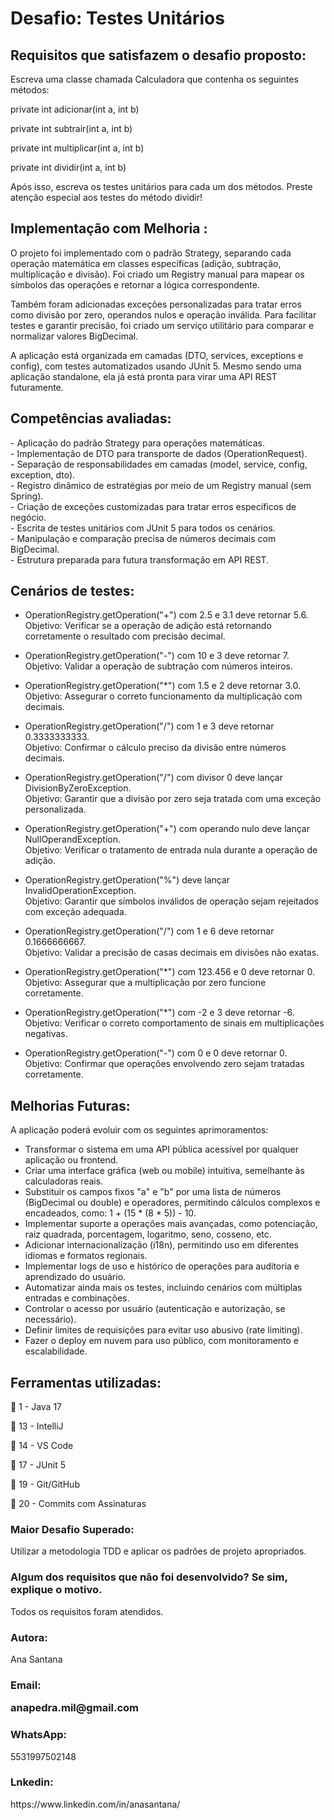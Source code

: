 
# Desafio: Testes Unitários





<h2>Requisitos que satisfazem o desafio proposto:</h2>

<p>
Escreva uma classe chamada Calculadora que contenha os seguintes métodos:

private int adicionar(int a, int b)

private int subtrair(int a, int b)

private int multiplicar(int a, int b)

private int dividir(int a, int b)

Após isso, escreva os testes unitários para cada um dos métodos.
Preste atenção especial aos testes do método dividir!
 </p>

 <h2>Implementação com Melhoria :</h2>
<p>
O projeto foi implementado com o padrão Strategy, separando cada operação matemática em classes específicas (adição, subtração, multiplicação e divisão). Foi criado um Registry manual para mapear os símbolos das operações e retornar a lógica correspondente. 

Também foram adicionadas exceções personalizadas para tratar erros como divisão por zero, operandos nulos e operação inválida. Para facilitar testes e garantir precisão, foi criado um serviço utilitário para comparar e normalizar valores BigDecimal. 

A aplicação está organizada em camadas (DTO, services, exceptions e config), com testes automatizados usando JUnit 5. Mesmo sendo uma aplicação standalone, ela já está pronta para virar uma API REST futuramente.
</p>

<h2>Competências avaliadas:</h2>

<p>
  - Aplicação do padrão Strategy para operações matemáticas.<br>
  - Implementação de DTO para transporte de dados (OperationRequest).<br>
  - Separação de responsabilidades em camadas (model, service, config, exception, dto).<br>
  - Registro dinâmico de estratégias por meio de um Registry manual (sem Spring).<br>
  - Criação de exceções customizadas para tratar erros específicos de negócio.<br>
  - Escrita de testes unitários com JUnit 5 para todos os cenários.<br>
  - Manipulação e comparação precisa de números decimais com BigDecimal.<br>
  - Estrutura preparada para futura transformação em API REST.<br>
</p>


  </p>

  <h2>Cenários de testes:</h2>
<p>

- OperationRegistry.getOperation("+") com 2.5 e 3.1 deve retornar 5.6.  
Objetivo: Verificar se a operação de adição está retornando corretamente o resultado com precisão decimal.

- OperationRegistry.getOperation("-") com 10 e 3 deve retornar 7.  
Objetivo: Validar a operação de subtração com números inteiros.

- OperationRegistry.getOperation("*") com 1.5 e 2 deve retornar 3.0.  
Objetivo: Assegurar o correto funcionamento da multiplicação com decimais.

- OperationRegistry.getOperation("/") com 1 e 3 deve retornar 0.3333333333.  
Objetivo: Confirmar o cálculo preciso da divisão entre números decimais.

- OperationRegistry.getOperation("/") com divisor 0 deve lançar DivisionByZeroException.  
Objetivo: Garantir que a divisão por zero seja tratada com uma exceção personalizada.

- OperationRegistry.getOperation("+") com operando nulo deve lançar NullOperandException.  
Objetivo: Verificar o tratamento de entrada nula durante a operação de adição.

- OperationRegistry.getOperation("%") deve lançar InvalidOperationException.  
Objetivo: Garantir que símbolos inválidos de operação sejam rejeitados com exceção adequada.

- OperationRegistry.getOperation("/") com 1 e 6 deve retornar 0.1666666667.  
Objetivo: Validar a precisão de casas decimais em divisões não exatas.

- OperationRegistry.getOperation("*") com 123.456 e 0 deve retornar 0.  
Objetivo: Assegurar que a multiplicação por zero funcione corretamente.

- OperationRegistry.getOperation("*") com -2 e 3 deve retornar -6.  
Objetivo: Verificar o correto comportamento de sinais em multiplicações negativas.

- OperationRegistry.getOperation("-") com 0 e 0 deve retornar 0.  
Objetivo: Confirmar que operações envolvendo zero sejam tratadas corretamente.

</p>


<h2>Melhorias Futuras:</h2>
<p>
A aplicação poderá evoluir com os seguintes aprimoramentos:

- Transformar o sistema em uma API pública acessível por qualquer aplicação ou frontend.
- Criar uma interface gráfica (web ou mobile) intuitiva, semelhante às calculadoras reais.
- Substituir os campos fixos "a" e "b" por uma lista de números (BigDecimal ou double) e operadores, permitindo cálculos complexos e encadeados, como: 1 + (15 * (8 * 5)) - 10.
- Implementar suporte a operações mais avançadas, como potenciação, raiz quadrada, porcentagem, logaritmo, seno, cosseno, etc.
- Adicionar internacionalização (i18n), permitindo uso em diferentes idiomas e formatos regionais.
- Implementar logs de uso e histórico de operações para auditoria e aprendizado do usuário.
- Automatizar ainda mais os testes, incluindo cenários com múltiplas entradas e combinações.
- Controlar o acesso por usuário (autenticação e autorização, se necessário).
- Definir limites de requisições para evitar uso abusivo (rate limiting).
- Fazer o deploy em nuvem para uso público, com monitoramento e escalabilidade.
</p>



 </p>
 <h2>Ferramentas utilizadas: </h2>
  <p>

<p>🚀 1 - Java 17</p>

<p>🚀 13 - IntelliJ</p>

<p>🚀 14 - VS Code</p>

<p>🚀 17 - JUnit 5</p>

<p>🚀 19 - Git/GitHub</p>

<p>🚀 20 - Commits com Assinaturas</p>

  <p ></p>

<h3>Maior Desafio Superado: </h3>

<p>Utilizar a metodologia TDD e aplicar os padrões de projeto apropriados.</p>


 <h3>Algum dos requisitos que não foi desenvolvido? Se sim, explique o motivo. </h3>
 <p>Todos os requisitos foram atendidos.</p>


 

<h3>Autora:</h3>

<p>Ana Santana</P>

<h3>Email: </h>
<p>anapedra.mil@gmail.com</P>


<h3>WhatsApp: </h3>
<p>5531997502148</P>


<h3>Lnkedin:</h3>
<p>https://www.linkedin.com/in/anasantana/</P>







